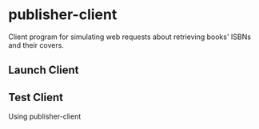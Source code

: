 # publisher-client

Client program for simulating web requests about retrieving books' ISBNs and their covers.

## Launch Client

## Test Client
Using publisher-client
